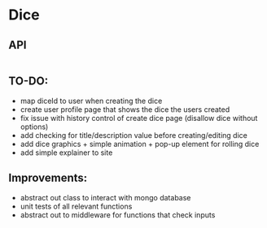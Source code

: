 # Dice

## API

```
```

## TO-DO:
- map diceId to user when creating the dice
- create user profile page that shows the dice the users created
- fix issue with history control of create dice page (disallow dice without options)
- add checking for title/description value before creating/editing dice
- add dice graphics + simple animation + pop-up element for rolling dice
- add simple explainer to site

## Improvements:
- abstract out class to interact with mongo database
- unit tests of all relevant functions
- abstract out to middleware for functions that check inputs
